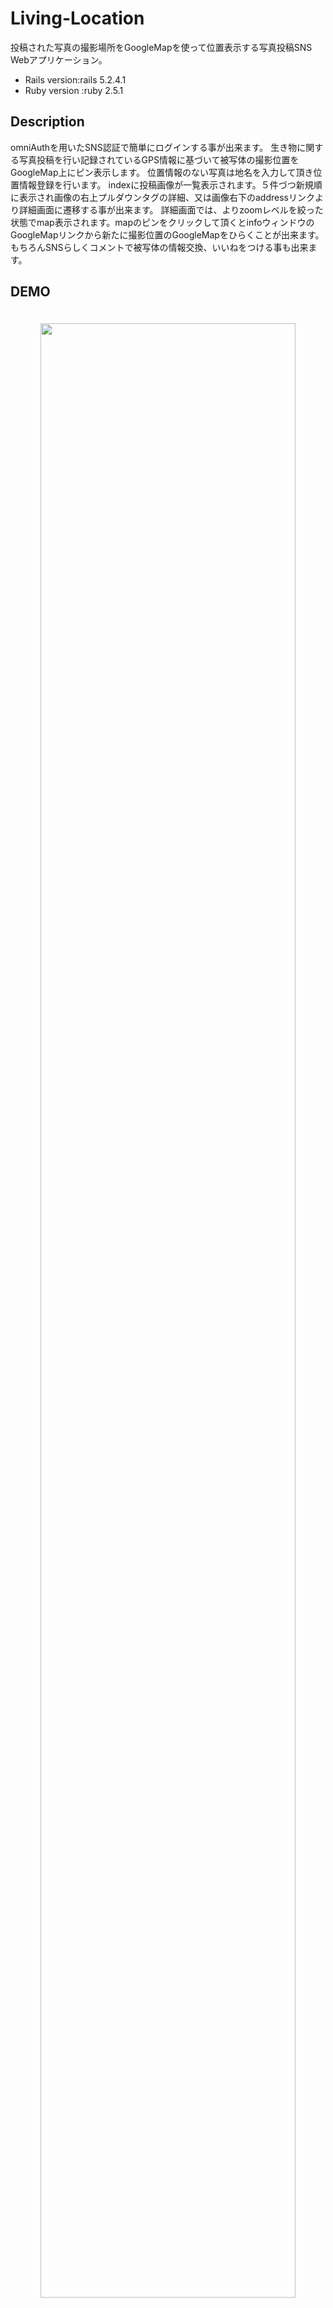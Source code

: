 # Living-Location

投稿された写真の撮影場所をGoogleMapを使って位置表示する写真投稿SNS Webアプリケーション。

* Rails version:rails 5.2.4.1
* Ruby version
:ruby 2.5.1

## Description

omniAuthを用いたSNS認証で簡単にログインする事が出来ます。
生き物に関する写真投稿を行い記録されているGPS情報に基づいて被写体の撮影位置をGoogleMap上にピン表示します。
位置情報のない写真は地名を入力して頂き位置情報登録を行います。
indexに投稿画像が一覧表示されます。５件づつ新規順に表示され画像の右上プルダウンタグの詳細、又は画像右下のaddressリンクより詳細画面に遷移する事が出来ます。
詳細画面では、よりzoomレベルを絞った状態でmap表示されます。mapのピンをクリックして頂くとinfoウィンドウのGoogleMapリンクから新たに撮影位置のGoogleMapをひらくことが出来ます。
もちろんSNSらしくコメントで被写体の情報交換、いいねをつける事も出来ます。

## DEMO

<p align="center"><img width="90%" vspace="20" src="https://www.icloud.com/iclouddrive/0dhbCTCtQA4XDOhH_6k3SdbVQ#testtest"></p>